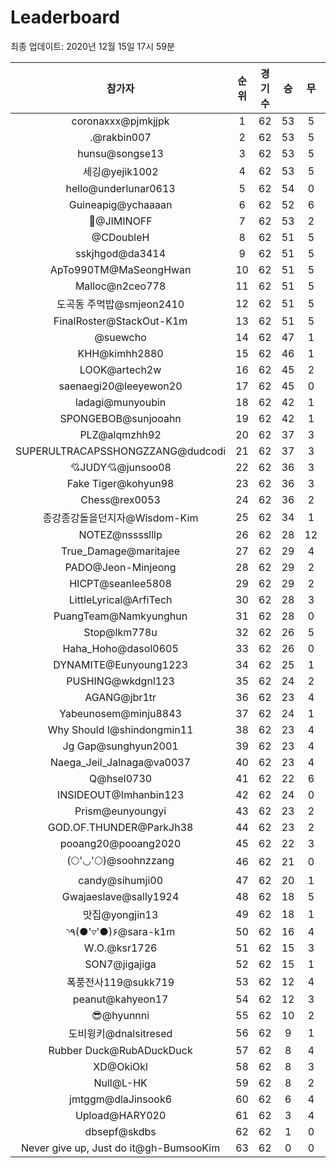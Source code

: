 # Leaderboard
최종 업데이트: 2020년 12월 15일 17시 59분




| 참가자 | 순위 | 경기수 | 승 | 무 | 패 | 승점 |
|:---:|:---:|:---:|:---:|:---:|:---:|:---:|
| coronaxxx@pjmkjjpk | 1 | 62 | 53 | 5 | 4 | 164 |
| .@rakbin007 | 2 | 62 | 53 | 5 | 4 | 164 |
| hunsu@songse13 | 3 | 62 | 53 | 5 | 4 | 164 |
| 세깅@yejik1002 | 4 | 62 | 53 | 5 | 4 | 164 |
| hello@underlunar0613 | 5 | 62 | 54 | 0 | 8 | 162 |
| Guineapig@ychaaaan | 6 | 62 | 52 | 6 | 4 | 162 |
| :pray:@JIMINOFF | 7 | 62 | 53 | 2 | 7 | 161 |
| @CDoubleH | 8 | 62 | 51 | 5 | 6 | 158 |
| sskjhgod@da3414 | 9 | 62 | 51 | 5 | 6 | 158 |
| ApTo990TM@MaSeongHwan | 10 | 62 | 51 | 5 | 6 | 158 |
| Malloc@n2ceo778 | 11 | 62 | 51 | 5 | 6 | 158 |
| 도곡동 주먹밥@smjeon2410 | 12 | 62 | 51 | 5 | 6 | 158 |
| FinalRoster@StackOut-K1m | 13 | 62 | 51 | 5 | 6 | 158 |
| @suewcho | 14 | 62 | 47 | 1 | 14 | 142 |
| KHH@kimhh2880 | 15 | 62 | 46 | 1 | 15 | 139 |
| LOOK@artech2w | 16 | 62 | 45 | 2 | 15 | 137 |
| saenaegi20@leeyewon20 | 17 | 62 | 45 | 0 | 17 | 135 |
| ladagi@munyoubin | 18 | 62 | 42 | 1 | 19 | 127 |
| SPONGEBOB@sunjooahn | 19 | 62 | 42 | 1 | 19 | 127 |
| PLZ@alqmzhh92 | 20 | 62 | 37 | 3 | 22 | 114 |
| SUPERULTRACAPSSHONGZZANG@dudcodi | 21 | 62 | 37 | 3 | 22 | 114 |
| 💘JUDY💘@junsoo08 | 22 | 62 | 36 | 3 | 23 | 111 |
| Fake Tiger@kohyun98 | 23 | 62 | 36 | 3 | 23 | 111 |
| Chess@rex0053 | 24 | 62 | 36 | 2 | 24 | 110 |
| 종강종강돌을던지자@Wisdom-Kim | 25 | 62 | 34 | 1 | 27 | 103 |
| NOTEZ@nsssslllp | 26 | 62 | 28 | 12 | 22 | 96 |
| True_Damage@maritajee | 27 | 62 | 29 | 4 | 29 | 91 |
| PADO@Jeon-Minjeong | 28 | 62 | 29 | 2 | 31 | 89 |
| HICPT@seanlee5808 | 29 | 62 | 29 | 2 | 31 | 89 |
| LittleLyrical@ArfiTech | 30 | 62 | 28 | 3 | 31 | 87 |
| PuangTeam@Namkyunghun | 31 | 62 | 28 | 0 | 34 | 84 |
| Stop@lkm778u | 32 | 62 | 26 | 5 | 31 | 83 |
| Haha_Hoho@dasol0605 | 33 | 62 | 26 | 0 | 36 | 78 |
| DYNAMITE@Eunyoung1223 | 34 | 62 | 25 | 1 | 36 | 76 |
| PUSHING@wkdgnl123 | 35 | 62 | 24 | 2 | 36 | 74 |
| AGANG@jbr1tr | 36 | 62 | 23 | 4 | 35 | 73 |
| Yabeunosem@minju8843 | 37 | 62 | 24 | 1 | 37 | 73 |
| Why Should I@shindongmin11 | 38 | 62 | 23 | 4 | 35 | 73 |
| Jg Gap@sunghyun2001 | 39 | 62 | 23 | 4 | 35 | 73 |
| Naega_Jeil_Jalnaga@va0037 | 40 | 62 | 23 | 4 | 35 | 73 |
| Q@hsel0730 | 41 | 62 | 22 | 6 | 34 | 72 |
| INSIDEOUT@Imhanbin123 | 42 | 62 | 24 | 0 | 38 | 72 |
| Prism@eunyoungyi | 43 | 62 | 23 | 2 | 37 | 71 |
| GOD.OF.THUNDER@ParkJh38 | 44 | 62 | 23 | 2 | 37 | 71 |
| pooang20@pooang2020 | 45 | 62 | 22 | 3 | 37 | 69 |
| (🌕'◡'🌕)@soohnzzang | 46 | 62 | 21 | 0 | 41 | 63 |
| candy@sihumji00 | 47 | 62 | 20 | 1 | 41 | 61 |
| Gwajaeslave@sally1924 | 48 | 62 | 18 | 5 | 39 | 59 |
| 맛집@yongjin13 | 49 | 62 | 18 | 1 | 43 | 55 |
| ◝٩(●'▿'●)۶@sara-k1m | 50 | 62 | 16 | 4 | 42 | 52 |
| W.O.@ksr1726 | 51 | 62 | 15 | 3 | 44 | 48 |
| SON7@jigajiga | 52 | 62 | 15 | 1 | 46 | 46 |
| 폭풍전사119@sukk719 | 53 | 62 | 12 | 4 | 46 | 40 |
| peanut@kahyeon17 | 54 | 62 | 12 | 3 | 47 | 39 |
| 😎@hyunnni | 55 | 62 | 10 | 2 | 50 | 32 |
| 도비윙키@dnalsitresed | 56 | 62 | 9 | 1 | 52 | 28 |
| Rubber Duck@RubADuckDuck | 57 | 62 | 8 | 4 | 50 | 28 |
| XD@OkiOkl | 58 | 62 | 8 | 3 | 51 | 27 |
| Null@L-HK | 59 | 62 | 8 | 2 | 52 | 26 |
| jmtggm@dlaJinsook6 | 60 | 62 | 6 | 4 | 52 | 22 |
| Upload@HARY020 | 61 | 62 | 3 | 4 | 55 | 13 |
| dbsepf@skdbs | 62 | 62 | 1 | 0 | 61 | 3 |
| Never give up, Just do it@gh-BumsooKim | 63 | 62 | 0 | 0 | 62 | 0 |